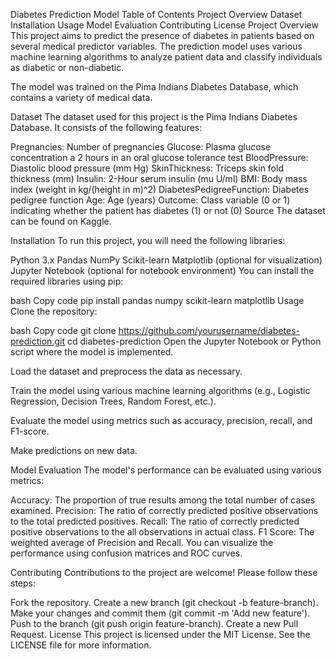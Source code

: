 Diabetes Prediction Model
Table of Contents
Project Overview
Dataset
Installation
Usage
Model Evaluation
Contributing
License
Project Overview
This project aims to predict the presence of diabetes in patients based on several medical predictor variables. The prediction model uses various machine learning algorithms to analyze patient data and classify individuals as diabetic or non-diabetic.

The model was trained on the Pima Indians Diabetes Database, which contains a variety of medical data.

Dataset
The dataset used for this project is the Pima Indians Diabetes Database. It consists of the following features:

Pregnancies: Number of pregnancies
Glucose: Plasma glucose concentration a 2 hours in an oral glucose tolerance test
BloodPressure: Diastolic blood pressure (mm Hg)
SkinThickness: Triceps skin fold thickness (mm)
Insulin: 2-Hour serum insulin (mu U/ml)
BMI: Body mass index (weight in kg/(height in m)^2)
DiabetesPedigreeFunction: Diabetes pedigree function
Age: Age (years)
Outcome: Class variable (0 or 1) indicating whether the patient has diabetes (1) or not (0)
Source
The dataset can be found on Kaggle.

Installation
To run this project, you will need the following libraries:

Python 3.x
Pandas
NumPy
Scikit-learn
Matplotlib (optional for visualization)
Jupyter Notebook (optional for notebook environment)
You can install the required libraries using pip:

bash
Copy code
pip install pandas numpy scikit-learn matplotlib
Usage
Clone the repository:

bash
Copy code
git clone https://github.com/yourusername/diabetes-prediction.git
cd diabetes-prediction
Open the Jupyter Notebook or Python script where the model is implemented.

Load the dataset and preprocess the data as necessary.

Train the model using various machine learning algorithms (e.g., Logistic Regression, Decision Trees, Random Forest, etc.).

Evaluate the model using metrics such as accuracy, precision, recall, and F1-score.

Make predictions on new data.

Model Evaluation
The model's performance can be evaluated using various metrics:

Accuracy: The proportion of true results among the total number of cases examined.
Precision: The ratio of correctly predicted positive observations to the total predicted positives.
Recall: The ratio of correctly predicted positive observations to the all observations in actual class.
F1 Score: The weighted average of Precision and Recall.
You can visualize the performance using confusion matrices and ROC curves.

Contributing
Contributions to the project are welcome! Please follow these steps:

Fork the repository.
Create a new branch (git checkout -b feature-branch).
Make your changes and commit them (git commit -m 'Add new feature').
Push to the branch (git push origin feature-branch).
Create a new Pull Request.
License
This project is licensed under the MIT License. See the LICENSE file for more information.

